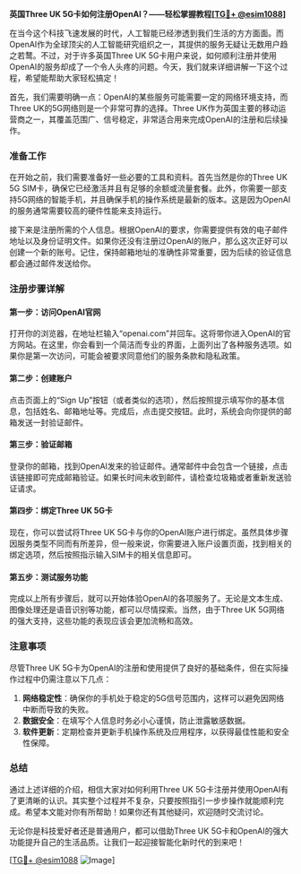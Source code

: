 **英国Three UK 5G卡如何注册OpenAI？——轻松掌握教程[[TG💪+ @esim1088](https://t.me/s/esim1088)]**

在当今这个科技飞速发展的时代，人工智能已经渗透到我们生活的方方面面。而OpenAI作为全球顶尖的人工智能研究组织之一，其提供的服务无疑让无数用户趋之若鹜。不过，对于许多英国Three UK 5G卡用户来说，如何顺利注册并使用OpenAI的服务却成了一个令人头疼的问题。今天，我们就来详细讲解一下这个过程，希望能帮助大家轻松搞定！

首先，我们需要明确一点：OpenAI的某些服务可能需要一定的网络环境支持，而Three UK的5G网络则是一个非常可靠的选择。Three UK作为英国主要的移动运营商之一，其覆盖范围广、信号稳定，非常适合用来完成OpenAI的注册和后续操作。

### 准备工作

在开始之前，我们需要准备好一些必要的工具和资料。首先当然是你的Three UK 5G SIM卡，确保它已经激活并且有足够的余额或流量套餐。此外，你需要一部支持5G网络的智能手机，并且确保手机的操作系统是最新的版本。这是因为OpenAI的服务通常需要较高的硬件性能来支持运行。

接下来是注册所需的个人信息。根据OpenAI的要求，你需要提供有效的电子邮件地址以及身份证明文件。如果你还没有注册过OpenAI的账户，那么这次正好可以创建一个新的账号。记住，保持邮箱地址的准确性非常重要，因为后续的验证信息都会通过邮件发送给你。

### 注册步骤详解

#### 第一步：访问OpenAI官网
打开你的浏览器，在地址栏输入“openai.com”并回车。这将带你进入OpenAI的官方网站。在这里，你会看到一个简洁而专业的界面，上面列出了各种服务选项。如果你是第一次访问，可能会被要求同意他们的服务条款和隐私政策。

#### 第二步：创建账户
点击页面上的“Sign Up”按钮（或者类似的选项），然后按照提示填写你的基本信息，包括姓名、邮箱地址等。完成后，点击提交按钮。此时，系统会向你提供的邮箱发送一封验证邮件。

#### 第三步：验证邮箱
登录你的邮箱，找到OpenAI发来的验证邮件。通常邮件中会包含一个链接，点击该链接即可完成邮箱验证。如果长时间未收到邮件，请检查垃圾箱或者重新发送验证请求。

#### 第四步：绑定Three UK 5G卡
现在，你可以尝试将Three UK 5G卡与你的OpenAI账户进行绑定。虽然具体步骤因服务类型不同而有所差异，但一般来说，你需要进入账户设置页面，找到相关的绑定选项，然后按照指示输入SIM卡的相关信息即可。

#### 第五步：测试服务功能
完成以上所有步骤后，就可以开始体验OpenAI的各项服务了。无论是文本生成、图像处理还是语音识别等功能，都可以尽情探索。当然，由于Three UK 5G网络的强大支持，这些功能的表现应该会更加流畅和高效。

### 注意事项

尽管Three UK 5G卡为OpenAI的注册和使用提供了良好的基础条件，但在实际操作过程中仍需注意以下几点：

1. **网络稳定性**：确保你的手机处于稳定的5G信号范围内，这样可以避免因网络中断而导致的失败。
2. **数据安全**：在填写个人信息时务必小心谨慎，防止泄露敏感数据。
3. **软件更新**：定期检查并更新手机操作系统及应用程序，以获得最佳性能和安全性保障。

### 总结

通过上述详细的介绍，相信大家对如何利用Three UK 5G卡注册并使用OpenAI有了更清晰的认识。其实整个过程并不复杂，只要按照指引一步步操作就能顺利完成。希望本文能对你有所帮助！如果你还有其他疑问，欢迎随时交流讨论。

无论你是科技爱好者还是普通用户，都可以借助Three UK 5G卡和OpenAI的强大功能提升自己的生活品质。让我们一起迎接智能化新时代的到来吧！

[[TG💪+ @esim1088](https://t.me/s/esim1088) ![Image](https://i.postimg.cc/4NQfJmqS/Snipaste-2025-05-13-00-14-12.png)]